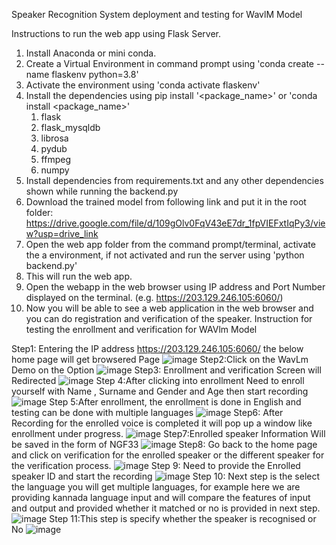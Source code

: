 Speaker Recognition System deployment and testing for WavlM Model

Instructions to run the web app using Flask Server.

1. Install Anaconda or mini conda.
2. Create a Virtual Environment in command prompt using 'conda create --name flaskenv python=3.8'
3. Activate the environment using 'conda activate flaskenv'
4. Install the dependencies using pip install '<package_name>' or 'conda install <package_name>'
    1. flask
    2. flask_mysqldb
    3. librosa
    4. pydub
    5. ffmpeg
    6. numpy
5. Install dependencies from requirements.txt and any other dependencies shown while running the backend.py
7. Download the trained model from following link and put it in the root folder:
   https://drive.google.com/file/d/109gOlv0FqV43eE7dr_1fpVIEFxtIqPy3/view?usp=drive_link
8. Open the web app folder from the command prompt/terminal, activate the a environment, if not activated and run the server using 'python backend.py'
9. This will run the web app.
10. Open the webapp in the web browser using IP address and Port Number displayed on the terminal. (e.g. https://203.129.246.105:6060/)
11. Now you will be able to see a web application in the web browser and you can do registration and verification of the speaker.
Instruction for testing the enrollment and verification for WAVlm Model

Step1: Entering the IP address  https://203.129.246.105:6060/ the below home page will get browsered Page
![image](https://github.com/SR-MEiTY/Speaker_Recognition2/assets/104900510/bbaf650c-a2d6-4e16-851a-05cf042796f8)
Step2:Click on the WavLm Demo on the Option
![image](https://github.com/SR-MEiTY/Speaker_Recognition2/assets/104900510/3c44a6f9-aeb2-44ed-9a50-84b34dbc2f58)
Step3: Enrollment and verification Screen will Redirected
![image](https://github.com/SR-MEiTY/Speaker_Recognition2/assets/104900510/23ab41b0-9318-4912-b045-dcf9b3b39cff)
Step 4:After clicking into enrollment Need to enroll yourself with Name , Surname and Gender and Age then start recording 
![image](https://github.com/SR-MEiTY/Speaker_Recognition2/assets/104900510/1f71d064-1e52-4569-b7f4-21f1b1e3e54b)
 Step 5:After enrollment, the enrollment is done in English and testing can be done with multiple languages
 ![image](https://github.com/SR-MEiTY/Speaker_Recognition2/assets/104900510/62c4839e-963b-40fa-a601-78f872a8895d)
 Step6: After Recording for the enrolled voice is completed it will pop up a window like enrollment under progress.
 ![image](https://github.com/SR-MEiTY/Speaker_Recognition2/assets/104900510/44740a78-51e2-4842-9830-54071114cc64)
 Step7:Enrolled speaker Information Will be saved in the form of NGF33
 ![image](https://github.com/SR-MEiTY/Speaker_Recognition2/assets/104900510/2b9f941f-d3fb-4444-a734-54752122d40c)
 Step8: Go back to the home page and click on verification for the enrolled speaker or the different speaker for the verification process.
 ![image](https://github.com/SR-MEiTY/Speaker_Recognition2/assets/104900510/34be2636-d029-4587-b755-e56366b5475b)
 Step 9: Need to provide the Enrolled speaker ID and start the recording 
 ![image](https://github.com/SR-MEiTY/Speaker_Recognition2/assets/104900510/41435b08-291c-4190-8564-d186bab03340)
 Step 10: Next step is the select the language you will get multiple languages, for example here we are providing kannada language input and will compare the features of input and output and provided 
 whether it matched or no is provided in next step.
 ![image](https://github.com/SR-MEiTY/Speaker_Recognition2/assets/104900510/a073307a-e99f-437b-b36a-727bd8e5175c)
 Step 11:This step is specify whether the speaker is recognised or No
 ![image](https://github.com/SR-MEiTY/Speaker_Recognition2/assets/104900510/9f925f96-c797-43e8-aede-0a35ed06aa2f)
